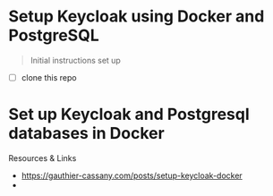 # Setup Keycloak using Docker and PostgreSQL

> Initial instructions set up

- [ ] clone this repo

# Set up Keycloak and Postgresql databases in Docker

Resources & Links
- https://gauthier-cassany.com/posts/setup-keycloak-docker
-

